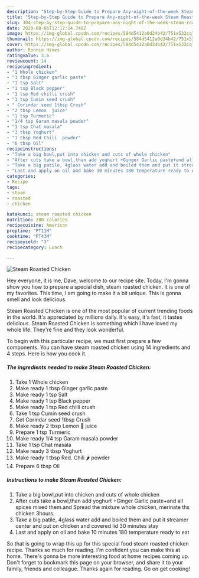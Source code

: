 ```yaml
---
description: "Step-by-Step Guide to Prepare Any-night-of-the-week Steam Roasted Chicken"
title: "Step-by-Step Guide to Prepare Any-night-of-the-week Steam Roasted Chicken"
slug: 304-step-by-step-guide-to-prepare-any-night-of-the-week-steam-roasted-chicken
date: 2020-08-06T12:17:14.748Z
image: https://img-global.cpcdn.com/recipes/584d5412a0d34b42/751x532cq70/steam-roasted-chicken-recipe-main-photo.jpg
thumbnail: https://img-global.cpcdn.com/recipes/584d5412a0d34b42/751x532cq70/steam-roasted-chicken-recipe-main-photo.jpg
cover: https://img-global.cpcdn.com/recipes/584d5412a0d34b42/751x532cq70/steam-roasted-chicken-recipe-main-photo.jpg
author: Ronnie Hines
ratingvalue: 3.6
reviewcount: 14
recipeingredient:
- "1 Whole chicken"
- "1 tbsp Ginger garlic paste"
- "1 tsp Salt"
- "1 tsp Black pepper"
- "1 tsp Red chilli crush"
- "1 tsp Cumin seed crush"
- " Corindar seed 1tbsp Crush"
- "2 tbsp Lemon  juice"
- "1 tsp Turmeric"
- "1/4 tsp Garam masala powder"
- "1 tsp Chat masala"
- "3 tbsp Yoghurt"
- "1 tbsp Red Chili  powder"
- "6 tbsp Oil"
recipeinstructions:
- "Take a big bowl,put into chicken and cuts of whole chicken"
- "After cuts take a bowl,than add yoghurt +Ginger Garlic paste+and all spices mixed them.and Spread the mixture whole chicken, merinate ths chicken 3hours."
- "Take a big patile, 4glass water add and boiled them and put it streamer center and put on chicken and covered lid 30 minutes stay"
- "Last and apply on oil and bake 10 minutes 180 temperature ready to eat"
categories:
- Recipe
tags:
- steam
- roasted
- chicken

katakunci: steam roasted chicken 
nutrition: 200 calories
recipecuisine: American
preptime: "PT11M"
cooktime: "PT43M"
recipeyield: "3"
recipecategory: Lunch

---
```



![Steam Roasted Chicken](https://img-global.cpcdn.com/recipes/584d5412a0d34b42/751x532cq70/steam-roasted-chicken-recipe-main-photo.jpg)

Hey everyone, it is me, Dave, welcome to our recipe site. Today, I'm gonna show you how to prepare a special dish, steam roasted chicken. It is one of my favorites. This time, I am going to make it a bit unique. This is gonna smell and look delicious.



Steam Roasted Chicken is one of the most popular of current trending foods in the world. It's appreciated by millions daily. It's easy, it's fast, it tastes delicious. Steam Roasted Chicken is something which I have loved my whole life. They're fine and they look wonderful.


To begin with this particular recipe, we must first prepare a few components. You can have steam roasted chicken using 14 ingredients and 4 steps. Here is how you cook it.

<!--inarticleads1-->

##### The ingredients needed to make Steam Roasted Chicken:

1. Take 1 Whole chicken
1. Make ready 1 tbsp Ginger garlic paste
1. Make ready 1 tsp Salt
1. Make ready 1 tsp Black pepper
1. Make ready 1 tsp Red chilli crush
1. Take 1 tsp Cumin seed crush
1. Get  Corindar seed 1tbsp Crush
1. Make ready 2 tbsp Lemon 🍋 juice
1. Prepare 1 tsp Turmeric
1. Make ready 1/4 tsp Garam masala powder
1. Take 1 tsp Chat masala
1. Make ready 3 tbsp Yoghurt
1. Make ready 1 tbsp Red. Chili 🌶️ powder
1. Prepare 6 tbsp Oil




<!--inarticleads2-->

##### Instructions to make Steam Roasted Chicken:

1. Take a big bowl,put into chicken and cuts of whole chicken
1. After cuts take a bowl,than add yoghurt +Ginger Garlic paste+and all spices mixed them.and Spread the mixture whole chicken, merinate ths chicken 3hours.
1. Take a big patile, 4glass water add and boiled them and put it streamer center and put on chicken and covered lid 30 minutes stay
1. Last and apply on oil and bake 10 minutes 180 temperature ready to eat




So that is going to wrap this up for this special food steam roasted chicken recipe. Thanks so much for reading. I'm confident you can make this at home. There's gonna be more interesting food at home recipes coming up. Don't forget to bookmark this page on your browser, and share it to your family, friends and colleague. Thanks again for reading. Go on get cooking!
